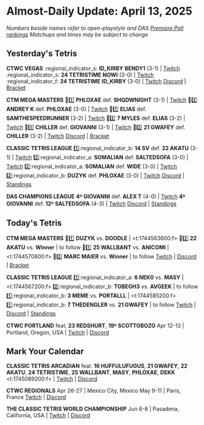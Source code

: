 # Almost-Daily Update: April 13, 2025
*Numbers beside names refer to open-playstyle and DAS [Premiere Poll rankings](https://premierepoll.wordpress.com/)*
*Matchups and times may be subject to change*

## Yesterday's Tetris
**CTWC VEGAS**
:regional_indicator_s:  **ID_KIRBY**  **BENDY1** (3-1)  |  [Twitch](https://www.twitch.tv/videos/2431145071?t=04h22m12s)
:regional_indicator_s:  **24 TETRISTIME**  **NOWI** (3-0)  |  [Twitch](https://www.twitch.tv/videos/2431145071?t=04h22m12s)
:regional_indicator_f:  **24 TETRISTIME**  **ID_KIRBY** (3-0)  |  [Twitch](https://www.twitch.tv/videos/2431145071?t=06h28m02s)
[Discord](https://tinyurl.com/ctwcdiscord)  |  [Bracket](https://docs.google.com/spreadsheets/d/1iLdR2GjwmZudYLE_XoEkGiIZSWRhG0ZYJhaha1uzi_o/edit?gid=1608717548#gid=1608717548)

**CTM MEGA MASTERS**
:blue_car::one:  **PHLOXAE** def. **SHQDWNIGHT** (3-1)  |  [Twitch](https://www.twitch.tv/videos/2431077323?t=00h21m15s)
:blue_car::two:  **ANDREY K** def. **PHLOXAE** (3-0)  |  [Twitch](https://www.twitch.tv/videos/2431077323?t=01h08m51s)
:wine_glass::one:  **ELIAS** def. **SAMTHESPEEDRUNNER** (3-2)  |  [Twitch](https://www.twitch.tv/videos/2431160262?t=00h15m25s)
:wine_glass::two:  **7 MYLES** def. **ELIAS** (3-2)  |  [Twitch](https://www.twitch.tv/videos/2431160262?t=01h01m45s)
:ocean::one:  **CHILLER** def. **GIOVANNI** (3-1)  |  [Twitch](https://www.twitch.tv/videos/2431798355?t=00h22m04s)
:ocean::two:  **21 GWAFEY** def. **CHILLER** (3-2)  |  [Twitch](https://www.twitch.tv/videos/2431798355?t=01h06m58s)
[Discord](https://go.ctm.gg/discord)  |  [Bracket](https://go.ctm.gg/event/ctm-april-2025/masters-event/)

**CLASSIC TETRIS LEAGUE**
:one::regional_indicator_b:  **14 SV** def. **22 AKATU** (3-1)  |  [Twitch](https://www.twitch.tv/videos/2431112364?t=00h10m51s)
:two::regional_indicator_a:  **SOMALIAN** def. **SALTEDSOFA** (3-0)  |  [Twitch](https://www.twitch.tv/videos/2431112364?t=01h11m17s)
:two::regional_indicator_a:  **SOMALIAN** def. **WIDE** (3-0)  |  [Twitch](https://www.twitch.tv/videos/2431112364?t=01h51m05s)
:two::regional_indicator_b:  **DUZYK** def. **PHLOXAE** (3-0)  |  [Twitch](https://www.twitch.tv/videos/2431112364?t=02h28m08s)
[Discord](https://tinyurl.com/classictetrisleague)  |  [Standings](https://ctlscoreboard.herokuapp.com)

**DAS CHAMPIONS LEAGUE**
**4ᴰ GIOVANNI** def. **ALEX T** (4-0)  |  [Twitch](https://www.twitch.tv/videos/2431052518?t=00h14m05s)
**4ᴰ GIOVANNI** def. **12ᴰ SALTEDSOFA** (4-3)  |  [Twitch](https://www.twitch.tv/videos/2431052518?t=00h47m00s)
[Discord](https://tinyurl.com/dcltetris)  |  [Standings](https://docs.google.com/spreadsheets/d/1nEN0MAbueG36UDkpfUsPZEmAMuKif6IcLAmJ8iZhCe8/edit?gid=810776162#gid=810776162)

## Today's Tetris
**CTM MEGA MASTERS**
:hotdog::one:  **DUZYK** vs. **DOODLE**  |  <t:1744563600:f>
:hotdog::two:  **22 AKATU** vs. **Winner**  |  to follow
:tangerine::one:  **25 WALLBANT** vs. **ANICOMI**  |  <t:1744570800:f>
:tangerine::two:  **MARC MAIER** vs. **Winner**  |  to follow
[Twitch](https://twitch.tv/monthlytetris)  |  [Discord](https://go.ctm.gg/discord)  |  [Bracket](https://go.ctm.gg/event/ctm-april-2025/masters-event/)

**CLASSIC TETRIS LEAGUE**
:one::regional_indicator_a:  **6 NEK0** vs. **MASY**  |  <t:1744567200:f>
:two::regional_indicator_b:  **TOBEGH3** vs. **AVGEEK**  |  to follow
:one::regional_indicator_b:  **3 MEME** vs. **PORTALLL**  |  <t:1744585200:f>
:one::regional_indicator_b:  **7 THEDENGLER** vs. **21 GWAFEY**  |  to follow
[Twitch](https://twitch.tv/classictetrisleague)  |  [Discord](https://tinyurl.com/classictetrisleague)  |  [Standings](https://ctlscoreboard.herokuapp.com)

**CTWC PORTLAND**
feat. **23 REDSHURT**, **19ᴰ SCOTTOBOZO**
Apr 12-13  |  Portland, Oregon, USA  |  [Twitch](https://www.twitch.tv/classictetris)  |  [Discord](https://tinyurl.com/ctwcdiscord) 

## Mark Your Calendar
**CLASSIC TETRIS ARCADIAN**
feat. **16 HUFFULUFUGUS**, **21 GWAFEY**, **22 AKATU**, **24 TETRISTIME**,
**25 WALLBANT**, **MASY**, **PHLOXAE**, **DEKK**
<t:1745089200:f>  |  [Twitch](https://twitch.tv/TetrisWars)  |  [Discord](https://discord.gg/wNFYzj4cdg)

**CTWC REGIONALS**
Apr 26-27  |  Mexico City, Mexico
May 9-11  |  Paris, France
[Twitch](https://www.twitch.tv/classictetris)  |  [Discord](https://tinyurl.com/ctwcdiscord)

**THE CLASSIC TETRIS WORLD CHAMPIONSHIP**
Jun 6-8  |  Pasadena, California, USA  |  [Twitch](https://www.twitch.tv/classictetris)  |  [Discord](https://tinyurl.com/ctwcdiscord)